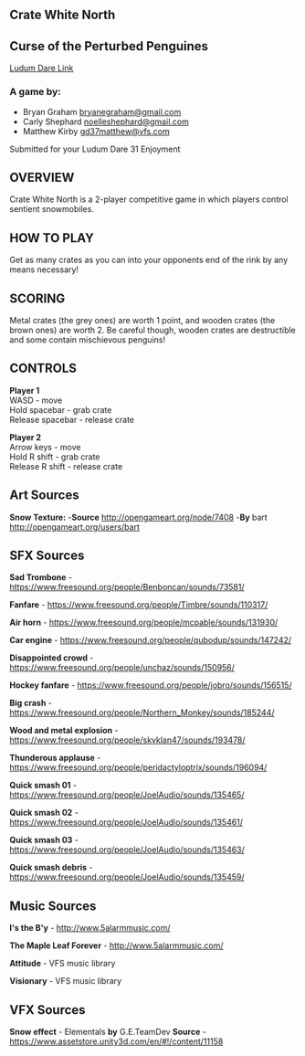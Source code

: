 Crate White North
------------------------------------
## Curse of the Perturbed Penguines ##

[Ludum Dare Link](http://ludumdare.com/compo/ludum-dare-31/?action=preview&uid=46864)

### A game by: ###
* Bryan Graham <bryanegraham@gmail.com>
* Carly Shephard <noelleshephard@gmail.com>
* Matthew Kirby <gd37matthew@vfs.com>  

Submitted for your Ludum Dare 31 Enjoyment

## OVERVIEW

Crate White North is a 2-player competitive game in which players control sentient snowmobiles.  

## HOW TO PLAY

Get as many crates as you can into your opponents end of the rink by any means necessary! 

## SCORING  

Metal crates (the grey ones) are worth 1 point, and wooden crates (the brown ones) are worth 2. Be careful though, wooden crates are destructible and some contain mischievous penguins!

## CONTROLS  

**Player 1**  
WASD - move  
Hold spacebar - grab crate  
Release spacebar - release crate 

**Player 2**  
Arrow keys - move  
Hold R shift - grab crate  
Release R shift - release crate




## Art Sources ##

**Snow Texture:**
-**Source** http://opengameart.org/node/7408
-**By** bart <http://opengameart.org/users/bart>

## SFX Sources ##
**Sad Trombone** - https://www.freesound.org/people/Benboncan/sounds/73581/  

**Fanfare** - https://www.freesound.org/people/Timbre/sounds/110317/  

**Air horn** - https://www.freesound.org/people/mcpable/sounds/131930/  

**Car engine** - https://www.freesound.org/people/qubodup/sounds/147242/  

**Disappointed crowd** - https://www.freesound.org/people/unchaz/sounds/150956/  

**Hockey fanfare** - https://www.freesound.org/people/jobro/sounds/156515/  

**Big crash** - https://www.freesound.org/people/Northern_Monkey/sounds/185244/  

**Wood and metal explosion** - https://www.freesound.org/people/skyklan47/sounds/193478/  

**Thunderous applause** - https://www.freesound.org/people/peridactyloptrix/sounds/196094/  

**Quick smash 01** - https://www.freesound.org/people/JoelAudio/sounds/135465/  

**Quick smash 02** - https://www.freesound.org/people/JoelAudio/sounds/135461/   

**Quick smash 03** - https://www.freesound.org/people/JoelAudio/sounds/135463/  

**Quick smash debris** - https://www.freesound.org/people/JoelAudio/sounds/135459/  


## Music Sources 

**I's the B'y** - http://www.5alarmmusic.com/  

**The Maple Leaf Forever** - http://www.5alarmmusic.com/  

**Attitude** - VFS music library  

**Visionary** - VFS music library  


## VFX Sources 


**Snow effect** - Elementals **by** G.E.TeamDev  **Source** - https://www.assetstore.unity3d.com/en/#!/content/11158
